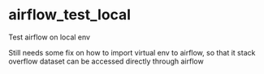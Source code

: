 # airflow_test_local
Test airflow on local env

Still needs some fix on how to import virtual env to airflow, so that it stack overflow dataset can be accessed directly through airflow
